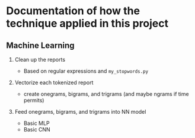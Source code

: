 # Documentation of how the technique applied in this project


## Machine Learning

1) Clean up the reports
    - Based on regular expressions and `my_stopwords.py`

2) Vectorize each tokenized report
    - create onegrams, bigrams, and trigrams (and maybe ngrams if time permits)

3) Feed onegrams, bigrams, and trigrams into NN model
    - Basic MLP
    - Basic CNN